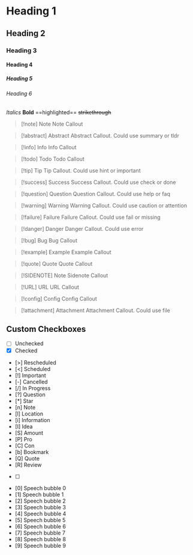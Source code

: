 # Heading 1
## Heading 2
### Heading 3
#### Heading 4
##### Heading 5
###### Heading 6

*Italics*
**Bold**
==highlighted==
~~strikethrough~~

> [!note] Note
> Note Callout

> [!abstract] Abstract
> Abstract Callout. Could use summary or tldr

> [!info] Info
> Info Callout

> [!todo] Todo
> Todo Callout

> [!tip] Tip
> Tip Callout. Could use hint or important

> [!success] Success
> Success Callout. Could use check or done

> [!question] Question
> Question Callout. Could use help or faq

> [!warning] Warning
> Warning Callout. Could use caution or attention

> [!failure] Failure
> Failure Callout. Could use fail or missing

> [!danger] Danger
> Danger Callout. Could use error

> [!bug] Bug
> Bug Callout

> [!example] Example
> Example Callout

> [!quote] Quote
> Quote Callout

> [!SIDENOTE] Note
> Sidenote Callout

> [!URL] URL
> URL Callout

> [!config] Config
> Config Callout

> [!attachment] Attachment
> Attachment Callout. Could use file

## Custom Checkboxes
- [ ] Unchecked
- [x] Checked
- [>] Rescheduled
- [<] Scheduled
- [!] Important
- [-] Cancelled
- [/] In Progress
- [?] Question
- [*] Star
- [n] Note
- [l] Location
- [i] Information
- [I] Idea
- [S] Amount
- [P] Pro
- [C] Con
- [b] Bookmark
- [Q] Quote
- [R] Review
- [ ] 
- [0] 	Speech bubble 0
- [1] 	Speech bubble 1
- [2] 	Speech bubble 2
- [3] 	Speech bubble 3
- [4] 	Speech bubble 4
- [5] 	Speech bubble 5
- [6] 	Speech bubble 6
- [7] 	Speech bubble 7
- [8] 	Speech bubble 8
- [9] 	Speech bubble 9
